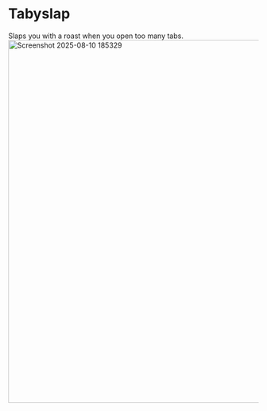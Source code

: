 # Tabyslap

Slaps you with a roast when you open too many tabs.
<img width="1360" height="732" alt="Screenshot 2025-08-10 185329" src="https://github.com/user-attachments/assets/aeb41908-a199-4689-a0bb-b05ea0207698" />
